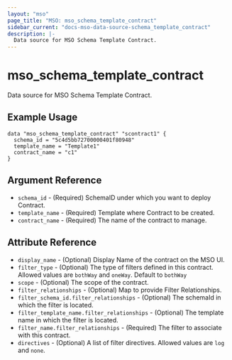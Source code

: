```yaml
---
layout: "mso"
page_title: "MSO: mso_schema_template_contract"
sidebar_current: "docs-mso-data-source-schema_template_contract"
description: |-
  Data source for MSO Schema Template Contract.
---
```


# mso_schema_template_contract #

Data source for MSO Schema Template Contract.

## Example Usage ##

```hcl
data "mso_schema_template_contract" "scontract1" {
  schema_id = "5c4d5bb72700000401f80948"
  template_name = "Template1"
  contract_name = "c1"
}
```

## Argument Reference ##

* `schema_id` - (Required) SchemaID under which you want to deploy Contract.
* `template_name` - (Required) Template where Contract to be created.
* `contract_name` - (Required) The name of the contract to manage.

## Attribute Reference ##

* `display_name` - (Optional) Display Name of the contract on the MSO UI.
* `filter_type` - (Optional) The type of filters defined in this contract. Allowed values are `bothWay` and `oneWay`. Default to `bothWay`
* `scope` - (Optional) The scope of the contract.
* `filter_relationships` - (Optional) Map to provide Filter Relationships.
* `filter_schema_id.filter_relationships` - (Optional) The schemaId in which the filter is located.
* `filter_template_name.filter_relationships` - (Optional) The template name in which the filter is located.
* `filter_name.filter_relationships` - (Required) The filter to associate with this contract.
* `directives` - (Optional) A list of filter directives. Allowed values are `log` and `none`.
